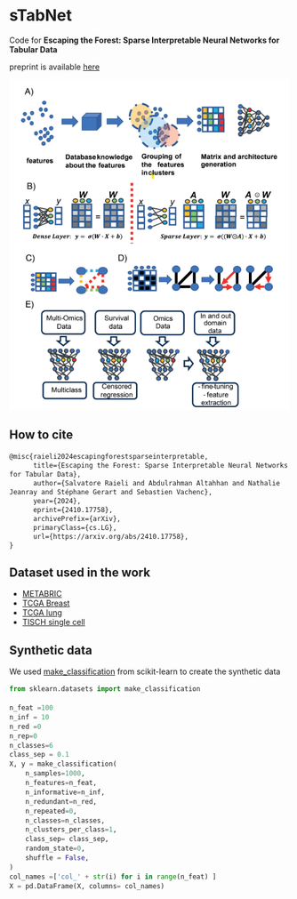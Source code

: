 # sTabNet

Code for **Escaping the Forest: Sparse Interpretable Neural Networks for Tabular Data**

preprint is available [here](https://arxiv.org/abs/2410.17758)

![general scheme of the paper](https://github.com/SalvatoreRa/sTabNet/blob/main/algorithm.png)

## How to cite

```
@misc{raieli2024escapingforestsparseinterpretable,
      title={Escaping the Forest: Sparse Interpretable Neural Networks for Tabular Data}, 
      author={Salvatore Raieli and Abdulrahman Altahhan and Nathalie Jeanray and Stéphane Gerart and Sebastien Vachenc},
      year={2024},
      eprint={2410.17758},
      archivePrefix={arXiv},
      primaryClass={cs.LG},
      url={https://arxiv.org/abs/2410.17758}, 
}
```

## Dataset used in the work

* [METABRIC](https://www.cbioportal.org/study/summary?id=brca_metabric)
* [TCGA Breast](https://www.cbioportal.org/study/summary?id=brca_tcga_pan_can_atlas_2018)
* [TCGA lung](https://www.cbioportal.org/study/summary?id=luad_tcga_gdc)
* [TISCH single cell](https://tisch.comp-genomics.org/)

## Synthetic data

We used [make_classification](https://scikit-learn.org/stable/modules/generated/sklearn.datasets.make_classification.html) from scikit-learn to create the synthetic data
```python 
from sklearn.datasets import make_classification

n_feat =100
n_inf = 10
n_red =0
n_rep=0
n_classes=6
class_sep = 0.1
X, y = make_classification(
    n_samples=1000,
    n_features=n_feat,
    n_informative=n_inf,
    n_redundant=n_red,
    n_repeated=0,
    n_classes=n_classes,
    n_clusters_per_class=1,
    class_sep= class_sep,
    random_state=0,
    shuffle = False,
)
col_names =['col_' + str(i) for i in range(n_feat) ]
X = pd.DataFrame(X, columns= col_names)

```

